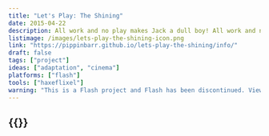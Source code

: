 ```yaml
---
title: "Let's Play: The Shining"
date: 2015-04-22
description: All work and no play makes Jack a dull boy! All work and no pllay makes Jack a dull boy! All work and no play makes Jaca dyll boy! All work and no play makes Jack a dullboy! All work and no plaay makes Jack a dull boy!
listimage: /images/lets-play-the-shining-icon.png
link: "https://pippinbarr.github.io/lets-play-the-shining/info/"
draft: false
tags: ["project"]
ideas: ["adaptation", "cinema"]
platforms: ["flash"]
tools: ["haxeflixel"]
warning: "This is a Flash project and Flash has been discontinued. View the game's page for more information."
---
```


## {{<param title >}}
